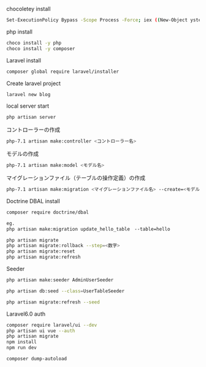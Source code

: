 chocoletey install

```bash
Set-ExecutionPolicy Bypass -Scope Process -Force; iex ((New-Object ystem.Net.WebClient).DownloadString('https://chocolatey.org/install.ps1'))
```



php install

```bash
choco install -y php
choco install -y composer
```



Laravel install

```bash
composer global require laravel/installer
```



Create laravel project

```bash
laravel new blog
```

 

local server start

```bash
php artisan server
```

コントローラーの作成

```bash
php-7.1 artisan make:controller <コントローラー名>
```



モデルの作成

```bash
php-7.1 artisan make:model <モデル名>
```



マイグレーションファイル（テーブルの操作定義）の作成

```bash
php-7.1 artisan make:migration <マイグレーションファイル名> --create=<モデル名>
```



Doctrine DBAL install

```bash
composer require doctrine/dbal

eg.
php artisan make:migration update_hello_table　--table=hello

php artisan migrate
php artisan migrate:rollback --step=<数字>
php artisan migrate:reset
php artisan migrate:refresh
```



Seeder

```bash
php artisan make:seeder AdminUserSeeder

php artisan db:seed --class=UserTableSeeder

php artisan migrate:refresh --seed
```



Laravel6.0 auth 

```bash
composer require laravel/ui --dev
php artisan ui vue --auth
php artisan migrate
npm install
npm run dev

composer dump-autoload
```